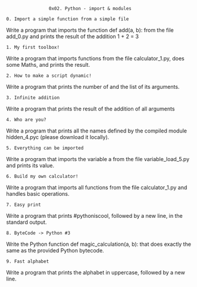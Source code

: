 					0x02. Python - import & modules

	0. Import a simple function from a simple file

Write a program that imports the function def add(a, b): from the file add_0.py and prints the result of the addition 1 + 2 = 3

	1. My first toolbox!

Write a program that imports functions from the file calculator_1.py, does some Maths, and prints the result.

	2. How to make a script dynamic!

Write a program that prints the number of and the list of its arguments.

	3. Infinite addition

Write a program that prints the result of the addition of all arguments

	4. Who are you?

Write a program that prints all the names defined by the compiled module hidden_4.pyc (please download it locally).

	5. Everything can be imported

Write a program that imports the variable a from the file variable_load_5.py and prints its value.

	6. Build my own calculator!

Write a program that imports all functions from the file calculator_1.py and handles basic operations.

	7. Easy print

Write a program that prints #pythoniscool, followed by a new line, in the standard output.

	8. ByteCode -> Python #3

Write the Python function def magic_calculation(a, b): that does exactly the same as the provided Python bytecode.

	9. Fast alphabet

Write a program that prints the alphabet in uppercase, followed by a new line.
